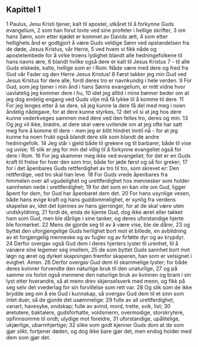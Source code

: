 ## Kapittel 1

1 Paulus, Jesu Kristi tjener, kalt til apostel, utkåret til å forkynne Guds evangelium,
2 som han forut lovte ved sine profeter i hellige skrifter,
3 om hans Sønn, som etter kjødet er kommet av Davids ætt,
4 som etter hellighets ånd er godtgjort å være Guds veldige Sønn ved opstandelsen fra de døde, Jesus Kristus, vår Herre,
5 ved hvem vi fikk nåde og apostelembede for å virke troens lydighet blandt alle hedningefolkene til hans navns ære,
6 blandt hvilke også dere er kalt til Jesus Kristus
7 - til alle Guds elskede, kalte, hellige som er i Rom: Nåde være med dere og fred fra Gud vår Fader og den Herre Jesus Kristus!
8 Først takker jeg min Gud ved Jesus Kristus for dere alle, fordi deres tro er navnkundig i hele verden.
9 For Gud, som jeg tjener i min ånd i hans Sønns evangelium, er mitt vidne hvor uavlatelig jeg kommer dere i hu,
10 idet jeg alltid i mine bønner beder om at jeg dog endelig engang ved Guds vilje må få lykke til å komme til dere.
11 For jeg lenges etter å se dere, så jeg kunne la dere få del med meg i noen åndelig nådegave, for at dere kunne styrkes,
12 det vil si at jeg hos dere kunne vederkveges sammen med dere ved den felles tro, deres og min.
13 Og jeg vil ikke, brødre, at dere skal være uvitende om at jeg ofte har satt meg fore å komme til dere - men jeg er blitt hindret inntil nå - for at jeg kunne ha noen frukt også blandt dere slik som blandt de andre hedningefolk.
14 Jeg står i gjeld både til grekere og til barbarer, både til vise og uvise;
15 slik er jeg for min del villig til å forkynne evangeliet også for dere i Rom.
16 For jeg skammer meg ikke ved evangeliet; for det er en Guds kraft til frelse for hver den som tror, både for jøde først og så for greker;
17 for i det åpenbares Guds rettferdighet av tro til tro, som skrevet er: Den rettferdige, ved tro skal han leve.
18 For Guds vrede åpenbares fra himmelen over all ugudelighet og urettferdighet hos mennesker som holder sannheten nede i urettferdighet;
19 for det som en kan vite om Gud, ligger åpent for dem, for Gud har åpenbaret dem det.
20 For hans usynlige vesen, både hans evige kraft og hans guddommelighet, er synlig fra verdens skapelse av, idet det kjennes av hans gjerninger, for at de skal være uten undskyldning,
21 fordi de, enda de kjente Gud, dog ikke æret eller takket ham som Gud, men ble dårlige i sine tanker, og deres uforstandige hjerte ble formørket.
22 Mens de gjorde seg til av å være vise, ble de dårer,
23 og byttet den uforgjengelige Guds herlighet bort mot et billede, en avbildning av et forgjengelig menneske og av fugler og av firføtte dyr og av krypdyr.
24 Derfor overgav også Gud dem i deres hjerters lyster til urenhet, til å vanære sine legemer seg imellem,
25 de som byttet Guds sannhet bort mot løgn og æret og dyrket skapningen fremfor skaperen, han som er velsignet i evighet. Amen.
26 Derfor overgav Gud dem til skammelige lyster; for både deres kvinner forvendte den naturlige bruk til den unaturlige,
27 og på samme vis forlot også mennene den naturlige bruk av kvinnen og brant i sin lyst etter hverandre, så at menn drev skjenselsverk med menn, og fikk på seg selv det vvederlag for sin forvillelse som rett var.
28 Og slik som de ikke brydde seg om å eie Gud i kunnskap, så overgav Gud dem til et sinn som intet duer, så de gjorde det usømmelige:
29 fulle av all urettferdighet, vanart, havesyke, ondskap; fulle av avind, mord, trette, svik, list;
30 øretutere, baktalere, gudsforhatte, voldsmenn, overmodige, storskrytere, opfinnsomme til ondt; ulydige mot foreldre,
31 uforstandige, upålitelige, ukjærlige, ubarmhjertige;
32 slike som godt kjenner Guds dom at de som gjør slikt, fortjener døden, og dog ikke bare gjør det, men endog holder med dem som gjør det.
